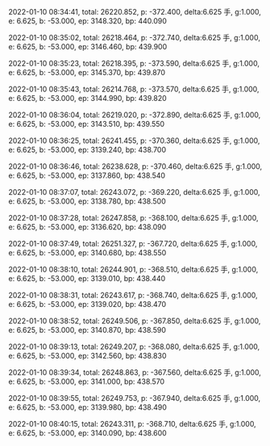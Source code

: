 2022-01-10 08:34:41, total: 26220.852, p: -372.400, delta:6.625 手, g:1.000, e: 6.625, b: -53.000, ep: 3148.320, bp: 440.090

2022-01-10 08:35:02, total: 26218.464, p: -372.740, delta:6.625 手, g:1.000, e: 6.625, b: -53.000, ep: 3146.460, bp: 439.900

2022-01-10 08:35:23, total: 26218.395, p: -373.590, delta:6.625 手, g:1.000, e: 6.625, b: -53.000, ep: 3145.370, bp: 439.870

2022-01-10 08:35:43, total: 26214.768, p: -373.570, delta:6.625 手, g:1.000, e: 6.625, b: -53.000, ep: 3144.990, bp: 439.820

2022-01-10 08:36:04, total: 26219.020, p: -372.890, delta:6.625 手, g:1.000, e: 6.625, b: -53.000, ep: 3143.510, bp: 439.550

2022-01-10 08:36:25, total: 26241.455, p: -370.360, delta:6.625 手, g:1.000, e: 6.625, b: -53.000, ep: 3139.240, bp: 438.700

2022-01-10 08:36:46, total: 26238.628, p: -370.460, delta:6.625 手, g:1.000, e: 6.625, b: -53.000, ep: 3137.860, bp: 438.540

2022-01-10 08:37:07, total: 26243.072, p: -369.220, delta:6.625 手, g:1.000, e: 6.625, b: -53.000, ep: 3138.780, bp: 438.500

2022-01-10 08:37:28, total: 26247.858, p: -368.100, delta:6.625 手, g:1.000, e: 6.625, b: -53.000, ep: 3136.620, bp: 438.090

2022-01-10 08:37:49, total: 26251.327, p: -367.720, delta:6.625 手, g:1.000, e: 6.625, b: -53.000, ep: 3140.680, bp: 438.550

2022-01-10 08:38:10, total: 26244.901, p: -368.510, delta:6.625 手, g:1.000, e: 6.625, b: -53.000, ep: 3139.010, bp: 438.440

2022-01-10 08:38:31, total: 26243.617, p: -368.740, delta:6.625 手, g:1.000, e: 6.625, b: -53.000, ep: 3139.020, bp: 438.470

2022-01-10 08:38:52, total: 26249.506, p: -367.850, delta:6.625 手, g:1.000, e: 6.625, b: -53.000, ep: 3140.870, bp: 438.590

2022-01-10 08:39:13, total: 26249.207, p: -368.080, delta:6.625 手, g:1.000, e: 6.625, b: -53.000, ep: 3142.560, bp: 438.830

2022-01-10 08:39:34, total: 26248.863, p: -367.560, delta:6.625 手, g:1.000, e: 6.625, b: -53.000, ep: 3141.000, bp: 438.570

2022-01-10 08:39:55, total: 26249.753, p: -367.940, delta:6.625 手, g:1.000, e: 6.625, b: -53.000, ep: 3139.980, bp: 438.490

2022-01-10 08:40:15, total: 26243.311, p: -368.710, delta:6.625 手, g:1.000, e: 6.625, b: -53.000, ep: 3140.090, bp: 438.600